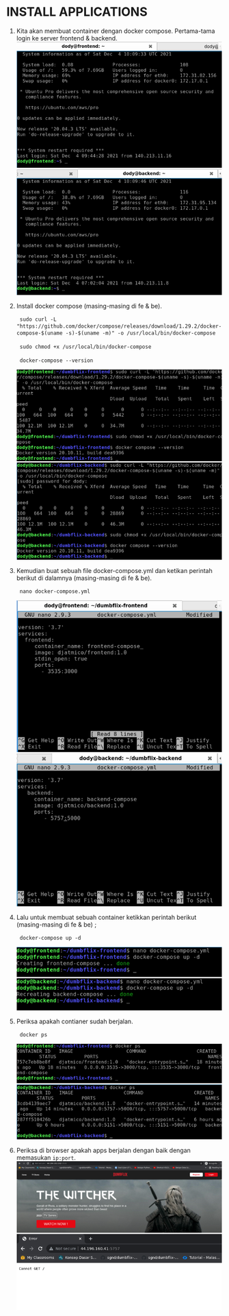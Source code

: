 # **INSTALL APPLICATIONS**

1. Kita akan membuat container dengan docker compose. Pertama-tama login ke server frontend & backend. <br>
   ![loginfe](assets/images-install-app/loginfe.png) <br>
   ![loginbe](assets/images-install-app/loginbe.png) <br>

2. Install docker compose (masing-masing di fe & be).

        sudo curl -L "https://github.com/docker/compose/releases/download/1.29.2/docker-compose-$(uname -s)-$(uname -m)" -o /usr/local/bin/docker-compose

        sudo chmod +x /usr/local/bin/docker-compose
        
        docker-compose --version
    ![installdockercompose](assets/images-install-app/installdockercompose.png) <br>
    ![installdockercompose2](assets/images-install-app/installdockercompose2.png) <br>

3. Kemudian buat sebuah file docker-compose.yml dan ketikan perintah berikut di dalamnya (masing-masing di fe & be).
   
        nano docker-compose.yml
    ![composeyml](assets/images-install-app/composeyml.png) <br>
    ![composeyml2](assets/images-install-app/composeyml2.png) <br>

4. Lalu untuk membuat sebuah container ketikkan perintah berikut (masing-masing di fe & be) ;
   
        docker-compose up -d
    ![dockercompose](assets/images-install-app/dockercompose.png) <br>
    ![dockercompose2](assets/images-install-app/dockercompose2.png) <br>

5. Periksa apakah contianer sudah berjalan.

        docker ps
    ![dockerps](assets/images-install-app/dockerps.png) <br>
    ![dockerps2](assets/images-install-app/dockerps2.png) <br>

6. Periksa di browser apakah apps berjalan dengan baik dengan memasukan `ip:port`. <br>
   ![result](assets/images-install-app/result.png) <br>
   ![result2](assets/images-install-app/result2.png)